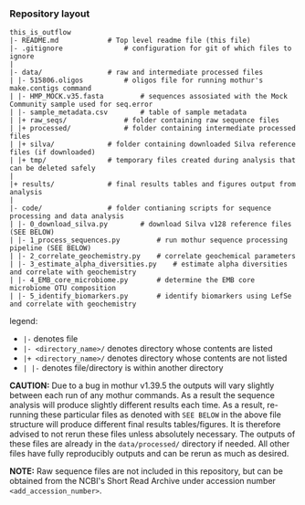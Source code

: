 ### Repository layout

```
this_is_outflow
|- README.md   			# Top level readme file (this file)
|- .gitignore  				# configuration for git of which files to ignore
|
|- data/				# raw and intermediate processed files
| |- 515806.oligos 			# oligos file for running mothur's make.contigs command
| |- HMP_MOCK.v35.fasta 		# sequences assosiated with the Mock Community sample used for seq.error
| |- sample_metadata.csv 		# table of sample metadata
| |+ raw_seqs/				# folder containing raw sequence files
| |+ processed/				# folder containing intermediate processed files
| |+ silva/				# folder containing downloaded Silva reference files (if downloaded)
| |+ tmp/				# temporary files created during analysis that can be deleted safely
|
|+ results/				# final results tables and figures output from analysis
|
|- code/				# folder contianing scripts for sequence processing and data analysis
| |- 0_download_silva.py  		# download Silva v128 reference files (SEE BELOW)
| |- 1_process_sequences.py 		# run mothur sequence processing pipeline (SEE BELOW)
| |- 2_correlate_geochemistry.py 	# correlate geochemical parameters
| |- 3_estimate_alpha_diversities.py 	# estimate alpha diversities and correlate with geochemistry
| |- 4_EMB_core_microbiome.py 		# determine the EMB core microbiome OTU composition
| |- 5_identify_biomarkers.py 		# identify biomarkers using LefSe and correlate with geochemistry
```

legend:
* `|-` denotes file
* `|- <directory_name>/` denotes directory whose contents are listed
* `|+ <directory_name>/` denotes directory whose contents are not listed
* `| |-` denotes file/directory is within another directory


**CAUTION:** Due to a bug in mothur v1.39.5 the outputs will vary slightly between each run of any mothur commands. As a result the sequence analysis will produce slightly different results each time. As a result, re-running these particular files as denoted with `SEE BELOW` in the above file structure will produce different final results tables/figures. It is therefore advised to not rerun these files unless absolutely necessary. The outputs of these files are already in the `data/processed/` directory if needed. All other files have fully reproducibly outputs and can be rerun as much as desired.

**NOTE:** Raw sequence files are not included in this repository, but can be obtained from the NCBI's Short Read Archive under accession number `<add_accession_number>`.
